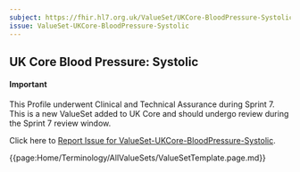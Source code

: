 ```yaml
---
subject: https://fhir.hl7.org.uk/ValueSet/UKCore-BloodPressure-Systolic
issue: ValueSet-UKCore-BloodPressure-Systolic
---
```

## UK Core Blood Pressure: Systolic

<div id="newAsset" markdown="span" class="alert alert-success" role="alert"><h4><i class="fa fa-star"></i> Important</h4>

This Profile underwent Clinical and Technical Assurance during Sprint 7. This is a new ValueSet added to UK Core and should undergo review during the Sprint 7 review window.

Click here to <a href="https://simplifier.net/HL7FHIRUKCoreR4/ValueSet-UKCore-BloodPressure-Systolic/~issues?level=File">Report Issue for ValueSet-UKCore-BloodPressure-Systolic</a>.
</div>

{{page:Home/Terminology/AllValueSets/ValueSetTemplate.page.md}}